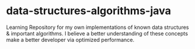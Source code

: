 # data-structures-algorithms-java
Learning Repository for my own implementations of known data structures &amp; important algorithms. I believe a better understanding of these concepts make a better developer via optimized performance.
